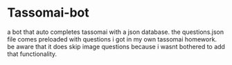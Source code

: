# Tassomai-bot
a bot that auto completes tassomai with a json database.
the questions.json file comes preloaded with questions i got in my own tassomai homework.
be aware that it does skip image questions because i wasnt bothered to add that functionality.

